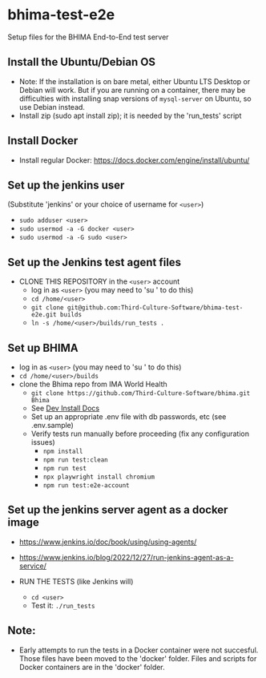 # bhima-test-e2e
Setup files for the BHIMA End-to-End test server

## Install the Ubuntu/Debian OS
- Note: If the installation is on bare metal, either Ubuntu LTS Desktop or Debian will work.
  But if you are running on a container, there may be difficulties with installing snap
  versions of `mysql-server` on Ubuntu, so use Debian instead.
- Install zip (sudo apt install zip); it is needed by the 'run_tests' script

## Install Docker
- Install regular Docker: https://docs.docker.com/engine/install/ubuntu/

## Set up the jenkins user
(Substitute 'jenkins' or your choice of username for `<user>`)
- `sudo adduser <user>`
- `sudo usermod -a -G docker <user>`
- `sudo usermod -a -G sudo <user>`

## Set up the Jenkins test agent files
- CLONE THIS REPOSITORY in the `<user>` account
  - log in as `<user>` (you may need to 'su <user>' to do this)
  - `cd /home/<user>`
  - `git clone git@github.com:Third-Culture-Software/bhima-test-e2e.git builds`
  - `ln -s /home/<user>/builds/run_tests . `

## Set up BHIMA
- log in as `<user>` (you may need to 'su <user>' to do this)
- `cd /home/<user>/builds`
- clone the Bhima repo from IMA World Health
   - `git clone https://github.com/Third-Culture-Software/bhima.git Bhima`
   - See [Dev Install Docs](https://docs.bhi.ma/en/for-developers/installing-bhima.html)
   - Set up an appropriate .env file with db passwords, etc (see .env.sample)
   - Verify tests run manually before proceeding (fix any configuration issues)
     - `npm install`
     - `npm run test:clean`
     - `npm run test`
     - `npx playwright install chromium`
     - `npm run test:e2e-account`

## Set up the jenkins server agent as a docker image
- https://www.jenkins.io/doc/book/using/using-agents/
- https://www.jenkins.io/blog/2022/12/27/run-jenkins-agent-as-a-service/

- RUN THE TESTS (like Jenkins will)
  - `cd <user>`
  - Test it: `./run_tests`

## Note:
- Early attempts to run the tests in a Docker container were not succesful.  Those files have been moved to the 'docker' folder.  Files and scripts for Docker containers are in the 'docker' folder.
